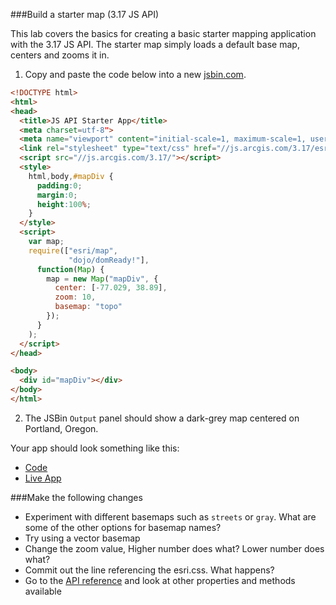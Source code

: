 ###Build a starter map (3.17 JS API)

This lab covers the basics for creating a basic starter mapping application with the 3.17 JS API.
The starter map simply loads a default base map, centers and zooms it in.

1. Copy and paste the code below into a new [jsbin.com](http://jsbin.com).

  ```html
  <!DOCTYPE html>
  <html>
  <head>
    <title>JS API Starter App</title>
    <meta charset=utf-8">
    <meta name="viewport" content="initial-scale=1, maximum-scale=1, user-scalable=no">
    <link rel="stylesheet" type="text/css" href="//js.arcgis.com/3.17/esri/css/esri.css">
    <script src="//js.arcgis.com/3.17/"></script>
    <style>
      html,body,#mapDiv {
        padding:0;
        margin:0;
        height:100%;
      }
    </style>
    <script>
      var map;
      require(["esri/map",
               "dojo/domReady!"],
        function(Map) {
          map = new Map("mapDiv", {
            center: [-77.029, 38.89],
            zoom: 10,
            basemap: "topo"
          });
        }
      );
    </script>
  </head>

  <body>
    <div id="mapDiv"></div>
  </body>
  </html>
  ```

2. The JSBin `Output` panel should show a dark-grey map centered on Portland, Oregon.

Your app should look something like this:
 * [Code](index.html)
 * [Live App](http://jofraley.github.io/Hacking_JavaScript/labs/jsapi3/create_starter_map/index.html)

###Make the following changes

* Experiment with different basemaps such as `streets` or `gray`.  What are some of the other options for basemap names?
* Try using a vector basemap
* Change the zoom value, Higher number does what?  Lower number does what?
* Commit out the line referencing the esri.css.  What happens?
* Go to the [API reference](https://developers.arcgis.com/javascript/3/jsapi/map-amd.html) and look at other properties and methods available

